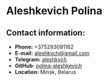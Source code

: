 # Aleshkevich Polina


## **Contact information:**
* **Phone:** +375293091162
* **E-mail:** aleshkvch@gmail.com
* **Telegram:** [aleshkvch](https://t.me/aleshkevch)
* **GitHub:** [polina-aleshkevich](https://github.com/polina-aleshkevich)
* **Location:** Minsk, Belarus

